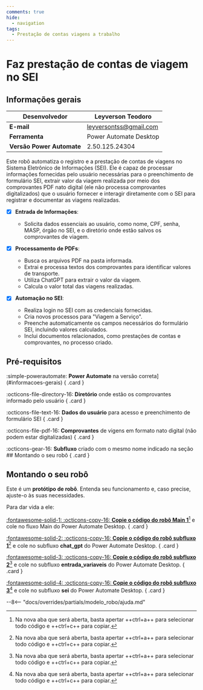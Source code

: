 ```yaml
---
comments: true
hide:
  - navigation
tags:
  - Prestação de contas viagens a trabalho
---
```


# Faz prestação de contas de viagem no SEI

## Informações gerais

| **Desenvolvedor**| Leyverson Teodoro  |
| ----------- | ------------------------------------ |
| **E-mail**       | leyversontss@gmail.com |
| **Ferramenta**    | Power Automate Desktop |
| **Versão Power Automate**    | 2.50.125.24304 |

Este robô automatiza o registro e a prestação de contas de viagens no Sistema Eletrônico de Informações (SEI). Ele é capaz de processar informações fornecidas pelo usuário necessárias para o preenchimento de formulário SEI,  extrair valor da viagem realizada por meio dos comprovantes PDF nato digital (ele não processa comprovantes digitalizados) que o usuário fornecer e interagir diretamente com o SEI para registrar e documentar as viagens realizadas.


- [x] **Entrada de Informações**: 
  - Solicita dados essenciais ao usuário, como nome, CPF, senha, MASP, órgão no SEI, e o diretório onde estão salvos os comprovantes de viagem.

- [x] **Processamento de PDFs**:
  - Busca os arquivos PDF na pasta informada.
  - Extrai e processa textos dos comprovantes para identificar valores de transporte.
  - Utiliza ChatGPT para extrair o valor da viagem.
  - Calcula o valor total das viagens realizadas.

- [x] **Automação no SEI**:
  - Realiza login no SEI com as credenciais fornecidas.
  - Cria novos processos para "Viagem a Serviço".
  - Preenche automaticamente os campos necessários do formulário SEI, incluindo valores calculados.
  - Inclui documentos relacionados, como prestações de contas e comprovantes, no processo criado.


## Pré-requisitos

<div class="grid" markdown>

:simple-powerautomate: __Power Automate__ na versão correta](#informacoes-gerais)
{ .card }

:octicons-file-directory-16: __Diretório__ onde estão os comprovantes informado pelo usuário
{ .card }

:octicons-file-text-16: __Dados do usuário__ para acesso e preenchimento de formulário SEI
{ .card }

:octicons-file-pdf-16: __Comprovantes__ de vigens em formato nato digital (não podem estar digitalizadas)
{ .card }

:octicons-gear-16: __Subfluxo__ criado com o mesmo nome indicado na seção ## Montando o seu robô
{ .card }

</div>

## Montando o seu robô

Este é um **protótipo de robô**.
Entenda seu funcionamento e, caso precise, ajuste-o às suas necessidades.

Para dar vida a ele:

<div class="grid" markdown>

[:fontawesome-solid-1: :octicons-copy-16: __Copie o código do robô Main 1__](https://raw.githubusercontent.com/automatiza-mg/biblioteca-de-robos/refs/heads/main/robos/api_sei.txt)[^1] e cole no fluxo Main do Power Automate Desktop.
{ .card }

[:fontawesome-solid-2: :octicons-copy-16: __Copie o código do robô subfluxo 1__](https://raw.githubusercontent.com/automatiza-mg/biblioteca-de-robos/refs/heads/main/robos/api_sei.txt)[^1] e cole no subfluxo  __chat_gpt__ do Power Automate Desktop.
{ .card }

[:fontawesome-solid-3: :octicons-copy-16: __Copie o código do robô subfluxo 2__](https://raw.githubusercontent.com/automatiza-mg/biblioteca-de-robos/refs/heads/main/robos/api_sei.txt)[^1] e cole no subfluxo  __entrada_variaveis__ do Power Automate Desktop.
{ .card }

[:fontawesome-solid-4: :octicons-copy-16: __Copie o código do robô subfluxo 3__](https://raw.githubusercontent.com/automatiza-mg/biblioteca-de-robos/refs/heads/main/robos/api_sei.txt)[^1] e cole no subfluxo  __sei__ do Power Automate Desktop.
{ .card }

</div>

--8<-- "docs/overrides/partials/modelo_robo/ajuda.md"


[^1]: Na nova aba que será aberta, basta apertar ++ctrl+a++ para selecionar todo código e ++ctrl+c++ para copiar.

